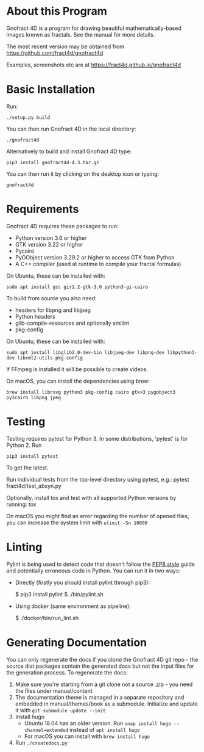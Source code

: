 About this Program
==================

Gnofract 4D is a program for drawing beautiful mathematically-based
images known as fractals. See the manual for more details.

The most recent version may be obtained from
https://github.com/fract4d/gnofract4d

Examples, screenshots etc are at https://fract4d.github.io/gnofract4d

Basic Installation
==================

Run:

    ./setup.py build

You can then run Gnofract 4D in the local directory:

    ./gnofract4d

Alternatively to build and install Gnofract 4D type:

    pip3 install gnofract4d-4.3.tar.gz

You can then run it by clicking on the desktop icon or typing:

    gnofract4d

Requirements
============

Gnofract 4D requires these packages to run:

- Python version 3.6 or higher
- GTK version 3.22 or higher
- Pycairo
- PyGObject version 3.29.2 or higher to access GTK from Python
- A C++ compiler (used at runtime to compile your fractal formulas)

On Ubuntu, these can be installed with:

    sudo apt install gcc gir1.2-gtk-3.0 python3-gi-cairo

To build from source you also need:

- headers for libpng and libjpeg
- Python headers
- glib-compile-resources and optionally xmllint
- pkg-config

On Ubuntu, these can be installed with:

    sudo apt install libglib2.0-dev-bin libjpeg-dev libpng-dev libpython3-dev libxml2-utils pkg-config

If FFmpeg is installed it will be possible to create videos.

On macOS, you can install the dependencies using brew:

    brew install librsvg python3 pkg-config cairo gtk+3 pygobject3 py3cairo libpng jpeg

Testing
=======

Testing requires pytest for Python 3. In some distributions, 'pytest' is for Python 2. Run

    pip3 install pytest

To get the latest.

Run individual tests from the top-level directory using pytest, e.g.:
    pytest fract4d/test_absyn.py

Optionally, install tox and test with all supported Python versions by running:
    tox

On macOS you might find an error regarding the number of opened files, you can increase the system limit with `ulimit -Sn 10000`

Linting
=======

Pylint is being used to detect code that doesn't follow the [PEP8 style](https://www.python.org/dev/peps/pep-0008/) guide and potentially erroneous code in Python.
You can run it in two ways:

 - Directly (firstly you should install pylint through pip3):

    $ pip3 install pylint
    $ ./bin/pylint.sh

 - Using docker (same environment as pipeline):

    $ ./docker/bin/run_lint.sh

Generating Documentation
========================

You can only regenerate the docs if you clone the Gnofract 4D git repo - the source dist packages contain the generated docs but not the input files for the generation process. To regenerate the docs:

1. Make sure you're starting from a git clone not a source .zip - you need the files under manual/content
2. The documentation theme is managed in a separate repository and embedded in manual/themes/book as a submodule. Initialize and update it with `git submodule update --init`
3. Install hugo
    * Ubuntu 18.04 has an older version. Run `snap install hugo --channel=extended` instead of `apt install hugo`
    * For macOS you can install with `brew install hugo`
4. Run `./createdocs.py`
